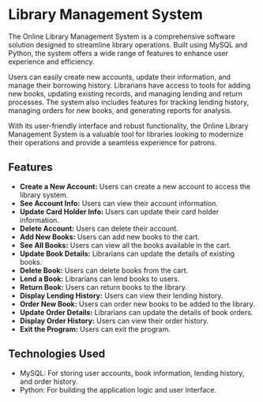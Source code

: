 # Library Management System 

<section>
<p>The Online Library Management System is a comprehensive software solution designed to streamline library operations. Built using MySQL and Python, the system offers a wide range of features to enhance user experience and efficiency.</p>
<p>Users can easily create new accounts, update their information, and manage their borrowing history. Librarians have access to tools for adding new books, updating existing records, and managing lending and return processes. The system also includes features for tracking lending history, managing orders for new books, and generating reports for analysis.</p>
<p>With its user-friendly interface and robust functionality, the Online Library Management System is a valuable tool for libraries looking to modernize their operations and provide a seamless experience for patrons.</p>
</section>

<section>
<h2>Features</h2>
<ul>
<li><b>Create a New Account:</b> Users can create a new account to access the library system.</li>
<li><b>See Account Info:</b> Users can view their account information.</li>
<li><b>Update Card Holder Info:</b> Users can update their card holder information.</li>
<li><b>Delete Account:</b> Users can delete their account.</li>
<li><b>Add New Books:</b> Users can add new books to the cart.</li>
<li><b>See All Books:</b> Users can view all the books available in the cart.</li>
<li><b>Update Book Details:</b> Librarians can update the details of existing books.</li>
<li><b>Delete Book:</b> Users can delete books from the cart.</li>
<li><b>Lend a Book:</b> Librarians can lend books to users.</li>
<li><b>Return Book:</b> Users can return books to the library.</li>
<li><b>Display Lending History:</b> Users can view their lending history.</li>
<li><b>Order New Book:</b> Users can order new books to be added to the library.</li>
<li><b>Update Order Details:</b> Librarians can update the details of book orders.</li>
<li><b>Display Order History:</b> Users can view their order history.</li>
<li><b>Exit the Program:</b> Users can exit the program.</li>
</ul>
</section>

<section>
<h2>Technologies Used</h2>
<ul>
<li>MySQL: For storing user accounts, book information, lending history, and order history.</li>
<li>Python: For building the application logic and user interface.</li>
</ul>
</section>
